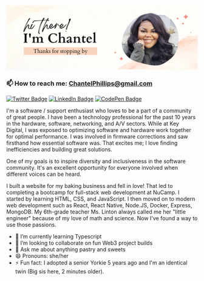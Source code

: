 ![Chantel's Github Banner](assets/GitHubHeader1.png)

### 📫 How to reach me: ChantelPhillips@gmail.com

[![Twitter Badge](https://img.shields.io/badge/Twitter-Profile-informational?style=flat&logo=twitter&logoColor=white&color=1CA2F1)](https://twitter.com/ChantelCodes)
[![LinkedIn Badge](https://img.shields.io/badge/LinkedIn-Profile-informational?style=flat&logo=linkedin&logoColor=white&color=0D76A8)](https://www.linkedin.com/in/chaphi/)
[![CodePen Badge](https://img.shields.io/badge/CodePen-Profile-informational?style=flat&logo=codepen&logoColor=white&color=black)](https://codepen.io/chaphi90)


I'm a software / support enthusiast who loves to be a part of a community of great people. I have been a technology professional for the past 10 years in the hardware, software, networking, and A/V sectors. While at Key Digital, I was exposed to optimizing software and hardware work together for optimal performance. I was involved in firmware corrections and saw firsthand how essential software was. That excites me; I love finding inefficiencies and building great solutions.

One of my goals is to inspire diversity and inclusiveness in the software community. It's an excellent opportunity for everyone involved when different voices can be heard.

I built a website for my baking business and fell in love! That led to completing a bootcamp for full-stack web development at NuCamp. I started by learning HTML, CSS, and JavaScript. I then moved on to modern web development such as React, React Native, Node.JS, Docker, Express, MongoDB. My 6th-grade teacher Ms. Linton always called me her "little engineer" because of my love of math and science. Now I've found a way to use those passions.

- 🌱 I’m currently learning Typescript
- 👯 I’m looking to collaborate on fun Web3 project builds
- 💬 Ask me about anything pastry and sweets
- 😄 Pronouns: she/her
- ⚡ Fun fact: I adopted a senior Yorkie 5 years ago and I'm an identical twin (Big sis here, 2 minutes older).

<!--
**Chaphi90/chaphi90** is a ✨ _special_ ✨ repository because its `README.md` (this file) appears on your GitHub profile.

Here are some ideas to get you started:

- 🔭 I’m currently working on ...
- 🌱 I’m currently learning ...
- 👯 I’m looking to collaborate on ...
- 🤔 I’m looking for help with ...
- 💬 Ask me about ...
- 📫 How to reach me: ...
- 😄 Pronouns: ...
- ⚡ Fun fact: ...
-->
